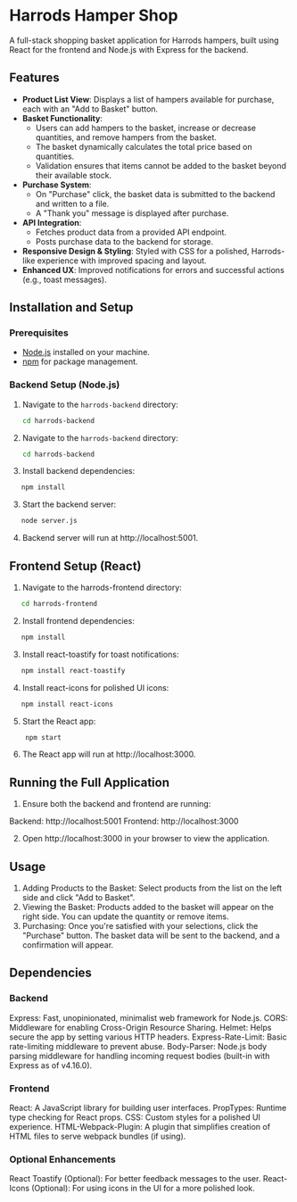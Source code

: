 # Harrods Hamper Shop

A full-stack shopping basket application for Harrods hampers, built using React for the frontend and Node.js with Express for the backend.

## Features

- **Product List View**: Displays a list of hampers available for purchase, each with an "Add to Basket" button.
- **Basket Functionality**: 
  - Users can add hampers to the basket, increase or decrease quantities, and remove hampers from the basket.
  - The basket dynamically calculates the total price based on quantities.
  - Validation ensures that items cannot be added to the basket beyond their available stock.
- **Purchase System**: 
  - On "Purchase" click, the basket data is submitted to the backend and written to a file.
  - A "Thank you" message is displayed after purchase.
- **API Integration**: 
  - Fetches product data from a provided API endpoint.
  - Posts purchase data to the backend for storage.
- **Responsive Design & Styling**: Styled with CSS for a polished, Harrods-like experience with improved spacing and layout.
- **Enhanced UX**: Improved notifications for errors and successful actions (e.g., toast messages).

## Installation and Setup

### Prerequisites

- [Node.js](https://nodejs.org/) installed on your machine.
- [npm](https://www.npmjs.com/) for package management.

### Backend Setup (Node.js)

1. Navigate to the `harrods-backend` directory:
   ```bash
   cd harrods-backend


1. Navigate to the `harrods-backend` directory:
   ```bash
   cd harrods-backend
   ```

2. Install backend dependencies:
```bash
   npm install
   ```

3. Start the backend server:
```bash
   node server.js
   ```

4. Backend server will run at http://localhost:5001.

## Frontend Setup (React)

1. Navigate to the harrods-frontend directory:
```bash
   cd harrods-frontend
   ```

2. Install frontend dependencies:
```bash
   npm install
   ```

3. Install react-toastify for toast notifications:
```bash
   npm install react-toastify
   ```

4. Install react-icons for polished UI icons:
```bash
   npm install react-icons
   ```

5. Start the React app:
```bash
    npm start
   ```
   
6. The React app will run at http://localhost:3000.


## Running the Full Application

1. Ensure both the backend and frontend are running:

Backend: http://localhost:5001
Frontend: http://localhost:3000

2. Open http://localhost:3000 in your browser to view the application.

## Usage
1. Adding Products to the Basket: Select products from the list on the left side and click "Add to Basket".
2. Viewing the Basket: Products added to the basket will appear on the right side. You can update the quantity or remove items.
3. Purchasing: Once you're satisfied with your selections, click the "Purchase" button. The basket data will be sent to the backend, and a confirmation will appear.

## Dependencies

### Backend
Express: Fast, unopinionated, minimalist web framework for Node.js.
CORS: Middleware for enabling Cross-Origin Resource Sharing.
Helmet: Helps secure the app by setting various HTTP headers.
Express-Rate-Limit: Basic rate-limiting middleware to prevent abuse.
Body-Parser: Node.js body parsing middleware for handling incoming request bodies (built-in with Express as of v4.16.0).

### Frontend 
React: A JavaScript library for building user interfaces.
PropTypes: Runtime type checking for React props.
CSS: Custom styles for a polished UI experience.
HTML-Webpack-Plugin: A plugin that simplifies creation of HTML files to serve webpack bundles (if using).

### Optional Enhancements
React Toastify (Optional): For better feedback messages to the user.
React-Icons (Optional): For using icons in the UI for a more polished look.


